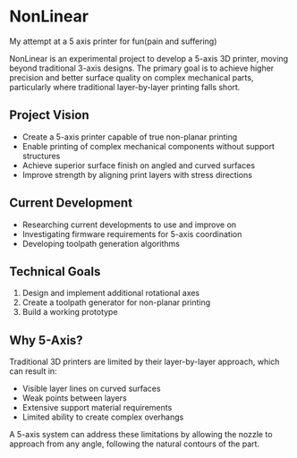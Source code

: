 # NonLinear

My attempt at a 5 axis printer for fun(pain and suffering)

NonLinear is an experimental project to develop a 5-axis 3D printer, moving beyond traditional 3-axis designs. The primary goal is to achieve higher precision and better surface quality on complex mechanical parts, particularly where traditional layer-by-layer printing falls short.

## Project Vision
- Create a 5-axis printer capable of true non-planar printing
- Enable printing of complex mechanical components without support structures
- Achieve superior surface finish on angled and curved surfaces
- Improve strength by aligning print layers with stress directions

## Current Development
- Researching current developments to use and improve on
- Investigating firmware requirements for 5-axis coordination
- Developing toolpath generation algorithms

## Technical Goals
1. Design and implement additional rotational axes
2. Create a toolpath generator for non-planar printing
3. Build a working prototype

## Why 5-Axis?
Traditional 3D printers are limited by their layer-by-layer approach, which can result in:
- Visible layer lines on curved surfaces
- Weak points between layers
- Extensive support material requirements
- Limited ability to create complex overhangs

A 5-axis system can address these limitations by allowing the nozzle to approach from any angle, following the natural contours of the part.
